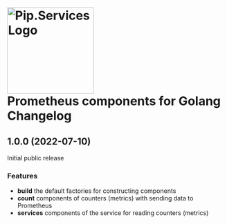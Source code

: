 # <img src="https://uploads-ssl.webflow.com/5ea5d3315186cf5ec60c3ee4/5edf1c94ce4c859f2b188094_logo.svg" alt="Pip.Services Logo" width="200"> <br/> Prometheus components for Golang Changelog

## <a name="1.0.0"></a> 1.0.0 (2022-07-10)

Initial public release

### Features
* **build** the default factories for constructing components
* **count** components of counters (metrics) with sending data to Prometheus
* **services** components of the service for reading counters (metrics)